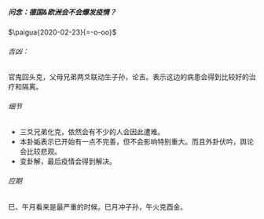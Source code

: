 ##### 问念：德国&欧洲会不会爆发疫情？

$\paigua{2020-02-23}{=-o-oo}$

###### 吉凶：

官鬼回头克，父母兄弟两爻联动生子孙，论吉。表示这边的病患会得到比较好的治疗和隔离。

###### 细节

- 三爻兄弟化克，依然会有不少的人会因此遭难。
- 本卦姤表示已开始有一点不完善，但不会影响特别重大。而且外卦伏吟，舆论会比较悲观。
- 变卦解，最后疫情会得到解决。

###### 应期

巳、午月看来是最严重的时候。巳月冲子孙，午火克酉金。